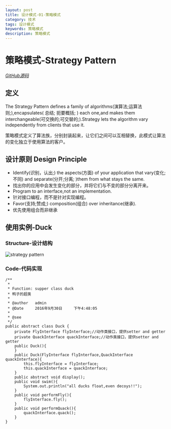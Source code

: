 ```yaml
---
layout: post
title: 设计模式-01-策略模式
category: 技术
tags: 设计模式
keywords: 策略模式
description: 策略模式
---
```


# 策略模式-Strategy Pattern

*<a href="https://github.com/demon7452/DesignPatterns" target="_blank">GitHub源码</a>*

## 定义
The Strategy Pattern defines a family of algorithms(演算法;运算法则;),encapsulates( 总结; 扼要概括; ) each one,and makes them interchangeable(可交换的;可交替的;).Strategy lets the algorithm vary independently from clients that use it.

策略模式定义了算法族，分别封装起来，让它们之间可以互相替换，此模式让算法的变化独立于使用算法的客户。

## 设计原则 Design Principle

- Identify(识别，认出;) the aspects(方面) of your application that vary(变化;不同) and separate(分开;分离; )them from what stays the same.
- 找出你的应用中会发生变化的部分，并将它们与不变的部分分离开来。
- Program to an interface,not an implementation.
- 针对接口编程，而不是针对实现编程。
- Favor(支持;赞成;) composition(组合) over inheritance(继承).
- 优先使用组合而非继承

## 使用实例-Duck

### Structure-设计结构

![strategy pattern](http://o835t7sp4.bkt.clouddn.com/image/blog/StrategyPattern.png)
### Code-代码实现

```
/**
 * 
 * Function: supper class duck
 * 鸭子的超类
 *
 * @author   admin
 * @Date	 2016年9月30日		下午4:48:05
 *
 * @see
 */
public abstract class Duck {
    private FlyInterface flyInterface;//动作类接口，提供setter and getter
    private QuackInterface quackInterface;//动作类接口，提供setter and getter
    public Duck(){
    }
    public Duck(FlyInterface flyInterface,QuackInterface quackInterface){
        this.flyInterface = flyInterface;
        this.quackInterface = quackInterface;
    }
    public abstract void display();
    public void swim(){
        System.out.println("all ducks float,even decoys!!");
    }
    public void performFly(){
        flyInterface.fly();
    }
    public void performQuack(){
        quackInterface.quack();
    }
}

```